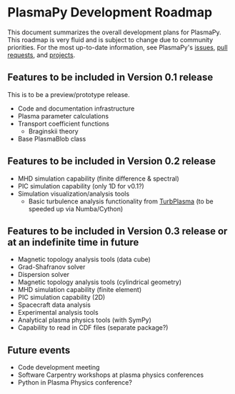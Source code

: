 # PlasmaPy Development Roadmap

This document summarizes the overall development plans for PlasmaPy.
This roadmap is very fluid and is subject to change due to community
priorities.  For the most up-to-date information, see PlasmaPy's
[issues](https://github.com/PlasmaPy/plasmapy/issues), [pull
requests](https://github.com/PlasmaPy/plasmapy/pulls), and
[projects](https://github.com/PlasmaPy/PlasmaPy/projects).

## Features to be included in Version 0.1 release

This is to be a preview/prototype release.

- Code and documentation infrastructure
- Plasma parameter calculations
- Transport coefficient functions
   - Braginskii theory
- Base PlasmaBlob class

## Features to be included in Version 0.2 release

- MHD simulation capability (finite difference & spectral)
- PIC simulation capability (only 1D for v0.1?)
- Simulation visualization/analysis tools
  - Basic turbulence analysis functionality from
    [TurbPlasma](https://github.com/tulasinandan/TurbPlasma) (to be
    speeded up via Numba/Cython)
    
## Features to be included in Version 0.3 release or at an indefinite time in future
- Magnetic topology analysis tools (data cube)
- Grad-Shafranov solver
- Dispersion solver
- Magnetic topology analysis tools (cylindrical geometry)
- MHD simulation capability (finite element)
- PIC simulation capability (2D)
- Spacecraft data analysis
- Experimental analysis tools
- Analytical plasma physics tools (with SymPy)
- Capability to read in CDF files (separate package?)

## Future events

- Code development meeting
- Software Carpentry workshops at plasma physics conferences
- Python in Plasma Physics conference?
